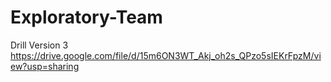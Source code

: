 # Exploratory-Team
Drill Version 3 
    https://drive.google.com/file/d/15m6ON3WT_Akj_oh2s_QPzo5sIEKrFpzM/view?usp=sharing
